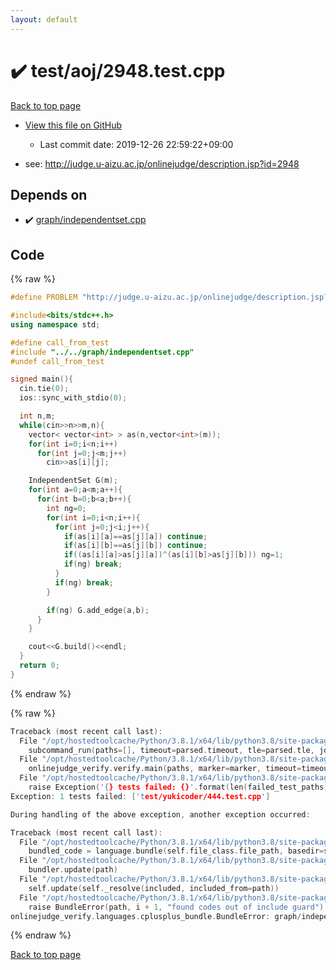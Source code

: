 ```yaml
---
layout: default
---
```


<!-- mathjax config similar to math.stackexchange -->
<script type="text/javascript" async
  src="https://cdnjs.cloudflare.com/ajax/libs/mathjax/2.7.5/MathJax.js?config=TeX-MML-AM_CHTML">
</script>
<script type="text/x-mathjax-config">
  MathJax.Hub.Config({
    TeX: { equationNumbers: { autoNumber: "AMS" }},
    tex2jax: {
      inlineMath: [ ['$','$'] ],
      processEscapes: true
    },
    "HTML-CSS": { matchFontHeight: false },
    displayAlign: "left",
    displayIndent: "2em"
  });
</script>

<script type="text/javascript" src="https://cdnjs.cloudflare.com/ajax/libs/jquery/3.4.1/jquery.min.js"></script>
<script src="https://cdn.jsdelivr.net/npm/jquery-balloon-js@1.1.2/jquery.balloon.min.js" integrity="sha256-ZEYs9VrgAeNuPvs15E39OsyOJaIkXEEt10fzxJ20+2I=" crossorigin="anonymous"></script>
<script type="text/javascript" src="../../../assets/js/copy-button.js"></script>
<link rel="stylesheet" href="../../../assets/css/copy-button.css" />


# :heavy_check_mark: test/aoj/2948.test.cpp

<a href="../../../index.html">Back to top page</a>

* <a href="{{ site.github.repository_url }}/blob/master/test/aoj/2948.test.cpp">View this file on GitHub</a>
    - Last commit date: 2019-12-26 22:59:22+09:00


* see: <a href="http://judge.u-aizu.ac.jp/onlinejudge/description.jsp?id=2948">http://judge.u-aizu.ac.jp/onlinejudge/description.jsp?id=2948</a>


## Depends on

* :heavy_check_mark: <a href="../../../library/graph/independentset.cpp.html">graph/independentset.cpp</a>


## Code

<a id="unbundled"></a>
{% raw %}
```cpp
#define PROBLEM "http://judge.u-aizu.ac.jp/onlinejudge/description.jsp?id=2948"

#include<bits/stdc++.h>
using namespace std;

#define call_from_test
#include "../../graph/independentset.cpp"
#undef call_from_test

signed main(){
  cin.tie(0);
  ios::sync_with_stdio(0);

  int n,m;
  while(cin>>n>>m,n){
    vector< vector<int> > as(n,vector<int>(m));
    for(int i=0;i<n;i++)
      for(int j=0;j<m;j++)
        cin>>as[i][j];

    IndependentSet G(m);
    for(int a=0;a<m;a++){
      for(int b=0;b<a;b++){
        int ng=0;
        for(int i=0;i<n;i++){
          for(int j=0;j<i;j++){
            if(as[i][a]==as[j][a]) continue;
            if(as[i][b]==as[j][b]) continue;
            if((as[i][a]>as[j][a])^(as[i][b]>as[j][b])) ng=1;
            if(ng) break;
          }
          if(ng) break;
        }

        if(ng) G.add_edge(a,b);
      }
    }

    cout<<G.build()<<endl;
  }
  return 0;
}

```
{% endraw %}

<a id="bundled"></a>
{% raw %}
```cpp
Traceback (most recent call last):
  File "/opt/hostedtoolcache/Python/3.8.1/x64/lib/python3.8/site-packages/onlinejudge_verify/main.py", line 186, in main
    subcommand_run(paths=[], timeout=parsed.timeout, tle=parsed.tle, jobs=parsed.jobs)
  File "/opt/hostedtoolcache/Python/3.8.1/x64/lib/python3.8/site-packages/onlinejudge_verify/main.py", line 64, in subcommand_run
    onlinejudge_verify.verify.main(paths, marker=marker, timeout=timeout, tle=tle, jobs=jobs)
  File "/opt/hostedtoolcache/Python/3.8.1/x64/lib/python3.8/site-packages/onlinejudge_verify/verify.py", line 133, in main
    raise Exception('{} tests failed: {}'.format(len(failed_test_paths), [str(path.relative_to(pathlib.Path.cwd())) for path in failed_test_paths]))
Exception: 1 tests failed: ['test/yukicoder/444.test.cpp']

During handling of the above exception, another exception occurred:

Traceback (most recent call last):
  File "/opt/hostedtoolcache/Python/3.8.1/x64/lib/python3.8/site-packages/onlinejudge_verify/docs.py", line 347, in write_contents
    bundled_code = language.bundle(self.file_class.file_path, basedir=self.cpp_source_path)
  File "/opt/hostedtoolcache/Python/3.8.1/x64/lib/python3.8/site-packages/onlinejudge_verify/languages/cplusplus.py", line 63, in bundle
    bundler.update(path)
  File "/opt/hostedtoolcache/Python/3.8.1/x64/lib/python3.8/site-packages/onlinejudge_verify/languages/cplusplus_bundle.py", line 182, in update
    self.update(self._resolve(included, included_from=path))
  File "/opt/hostedtoolcache/Python/3.8.1/x64/lib/python3.8/site-packages/onlinejudge_verify/languages/cplusplus_bundle.py", line 151, in update
    raise BundleError(path, i + 1, "found codes out of include guard")
onlinejudge_verify.languages.cplusplus_bundle.BundleError: graph/independentset.cpp: line 5: found codes out of include guard

```
{% endraw %}

<a href="../../../index.html">Back to top page</a>

